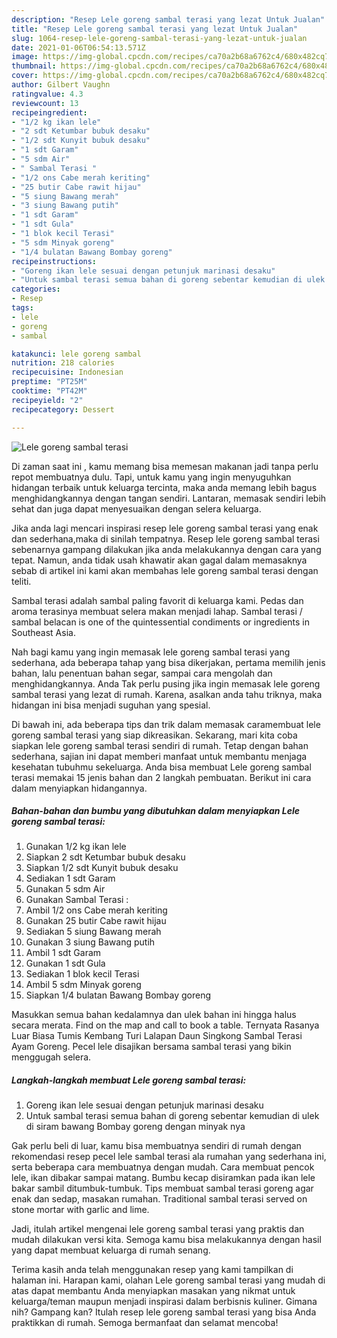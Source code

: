 ```yaml
---
description: "Resep Lele goreng sambal terasi yang lezat Untuk Jualan"
title: "Resep Lele goreng sambal terasi yang lezat Untuk Jualan"
slug: 1064-resep-lele-goreng-sambal-terasi-yang-lezat-untuk-jualan
date: 2021-01-06T06:54:13.571Z
image: https://img-global.cpcdn.com/recipes/ca70a2b68a6762c4/680x482cq70/lele-goreng-sambal-terasi-foto-resep-utama.jpg
thumbnail: https://img-global.cpcdn.com/recipes/ca70a2b68a6762c4/680x482cq70/lele-goreng-sambal-terasi-foto-resep-utama.jpg
cover: https://img-global.cpcdn.com/recipes/ca70a2b68a6762c4/680x482cq70/lele-goreng-sambal-terasi-foto-resep-utama.jpg
author: Gilbert Vaughn
ratingvalue: 4.3
reviewcount: 13
recipeingredient:
- "1/2 kg ikan lele"
- "2 sdt Ketumbar bubuk desaku"
- "1/2 sdt Kunyit bubuk desaku"
- "1 sdt Garam"
- "5 sdm Air"
- " Sambal Terasi "
- "1/2 ons Cabe merah keriting"
- "25 butir Cabe rawit hijau"
- "5 siung Bawang merah"
- "3 siung Bawang putih"
- "1 sdt Garam"
- "1 sdt Gula"
- "1 blok kecil Terasi"
- "5 sdm Minyak goreng"
- "1/4 bulatan Bawang Bombay goreng"
recipeinstructions:
- "Goreng ikan lele sesuai dengan petunjuk marinasi desaku"
- "Untuk sambal terasi semua bahan di goreng sebentar kemudian di ulek di siram bawang Bombay goreng dengan minyak nya"
categories:
- Resep
tags:
- lele
- goreng
- sambal

katakunci: lele goreng sambal 
nutrition: 218 calories
recipecuisine: Indonesian
preptime: "PT25M"
cooktime: "PT42M"
recipeyield: "2"
recipecategory: Dessert

---
```



![Lele goreng sambal terasi](https://img-global.cpcdn.com/recipes/ca70a2b68a6762c4/680x482cq70/lele-goreng-sambal-terasi-foto-resep-utama.jpg)

Di zaman  saat ini , kamu memang bisa memesan makanan jadi tanpa perlu repot membuatnya dulu. Tapi, untuk kamu yang ingin menyuguhkan hidangan terbaik untuk keluarga tercinta, maka anda memang lebih bagus menghidangkannya dengan tangan sendiri. Lantaran, memasak sendiri lebih sehat dan juga dapat menyesuaikan dengan selera keluarga.

Jika anda lagi mencari inspirasi resep lele goreng sambal terasi yang enak dan sederhana,maka di sinilah tempatnya. Resep lele goreng sambal terasi  sebenarnya gampang dilakukan jika anda melakukannya dengan cara yang tepat. Namun, anda tidak usah khawatir akan gagal dalam memasaknya 
sebab di artikel ini kami akan membahas lele goreng sambal terasi dengan teliti.  

Sambal terasi adalah sambal paling favorit di keluarga kami. Pedas dan aroma terasinya membuat selera makan menjadi lahap. Sambal terasi / sambal belacan is one of the quintessential condiments or ingredients in Southeast Asia.

Nah bagi kamu yang ingin memasak lele goreng sambal terasi yang sederhana, ada beberapa tahap yang bisa dikerjakan, pertama memilih jenis bahan, lalu penentuan bahan segar, sampai cara mengolah dan menghidangkannya. Anda Tak perlu pusing jika ingin memasak lele goreng sambal terasi yang lezat di rumah. Karena, asalkan anda  tahu triknya, maka hidangan ini bisa menjadi suguhan yang spesial.

Di bawah ini, ada beberapa tips dan trik dalam memasak caramembuat lele goreng sambal terasi yang siap dikreasikan. Sekarang, mari kita coba siapkan lele goreng sambal terasi sendiri di rumah. Tetap dengan bahan sederhana, sajian ini dapat memberi manfaat untuk membantu menjaga kesehatan tubuhmu sekeluarga. Anda bisa membuat Lele goreng sambal terasi memakai 15 jenis bahan dan 2 langkah pembuatan. Berikut ini cara dalam menyiapkan hidangannya.

<!--inarticleads1-->

##### Bahan-bahan dan bumbu yang dibutuhkan dalam menyiapkan Lele goreng sambal terasi:

1. Gunakan 1/2 kg ikan lele
1. Siapkan 2 sdt Ketumbar bubuk desaku
1. Siapkan 1/2 sdt Kunyit bubuk desaku
1. Sediakan 1 sdt Garam
1. Gunakan 5 sdm Air
1. Gunakan  Sambal Terasi :
1. Ambil 1/2 ons Cabe merah keriting
1. Gunakan 25 butir Cabe rawit hijau
1. Sediakan 5 siung Bawang merah
1. Gunakan 3 siung Bawang putih
1. Ambil 1 sdt Garam
1. Gunakan 1 sdt Gula
1. Sediakan 1 blok kecil Terasi
1. Ambil 5 sdm Minyak goreng
1. Siapkan 1/4 bulatan Bawang Bombay goreng


Masukkan semua bahan kedalamnya dan ulek bahan ini hingga halus secara merata. Find on the map and call to book a table. Ternyata Rasanya Luar Biasa Tumis Kembang Turi Lalapan Daun Singkong Sambal Terasi Ayam Goreng. Pecel lele disajikan bersama sambal terasi yang bikin menggugah selera. 

<!--inarticleads2-->

##### Langkah-langkah membuat Lele goreng sambal terasi:

1. Goreng ikan lele sesuai dengan petunjuk marinasi desaku
1. Untuk sambal terasi semua bahan di goreng sebentar kemudian di ulek di siram bawang Bombay goreng dengan minyak nya


Gak perlu beli di luar, kamu bisa membuatnya sendiri di rumah dengan rekomendasi resep pecel lele sambal terasi ala rumahan yang sederhana ini, serta beberapa cara membuatnya dengan mudah. Cara membuat pencok lele, ikan dibakar sampai matang. Bumbu kecap disiramkan pada ikan lele bakar sambil ditumbuk-tumbuk. Tips membuat sambal terasi goreng agar enak dan sedap, masakan rumahan. Traditional sambal terasi served on stone mortar with garlic and lime. 

Jadi, itulah artikel mengenai  lele goreng sambal terasi  yang praktis dan mudah dilakukan versi kita. Semoga kamu bisa melakukannya dengan hasil yang dapat membuat keluarga di rumah senang. 

Terima kasih anda telah menggunakan resep yang kami tampilkan di halaman ini. Harapan kami, olahan  Lele goreng sambal terasi yang mudah di atas dapat membantu Anda menyiapkan masakan yang nikmat untuk keluarga/teman maupun menjadi inspirasi dalam berbisnis kuliner. Gimana nih? Gampang kan? Itulah resep lele goreng sambal terasi yang bisa Anda praktikkan di rumah. Semoga bermanfaat dan selamat mencoba!

